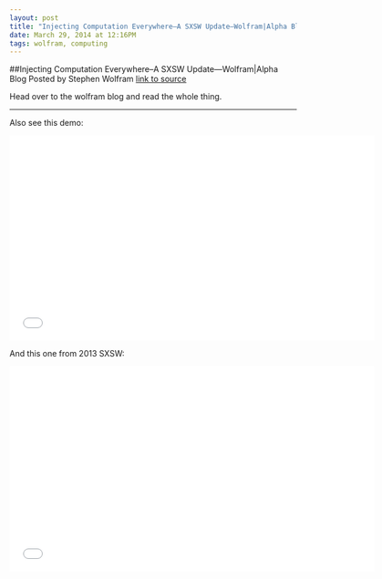 ```yaml
---
layout: post
title: "Injecting Computation Everywhere–A SXSW Update—Wolfram|Alpha Blog"
date: March 29, 2014 at 12:16PM
tags: wolfram, computing
---
```

##Injecting Computation Everywhere–A SXSW Update—Wolfram|Alpha Blog
Posted by Stephen Wolfram
[link to source](http://blog.wolframalpha.com/2014/03/25/injecting-computation-everywhere-a-sxsw-update/) 

Head over to the wolfram blog and read the whole thing.  

--------

Also see this demo:  

<iframe width="640" height="360" src="//www.youtube.com/embed/_P9HqHVPeik" frameborder="0" allowfullscreen></iframe>  


And this one from 2013 SXSW:  

<iframe width="640" height="360" src="//www.youtube.com/embed/zvLCNIsTmHI" frameborder="0" allowfullscreen></iframe>  
